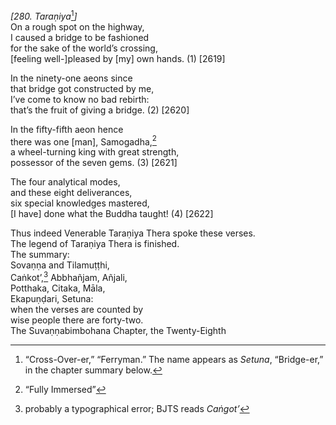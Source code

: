 *\[280. Taraṇiya*[^1]*\]*  
On a rough spot on the highway,  
I caused a bridge to be fashioned  
for the sake of the world’s crossing,  
\[feeling well-\]pleased by \[my\] own hands. (1) \[2619\]

In the ninety-one aeons since  
that bridge got constructed by me,  
I’ve come to know no bad rebirth:  
that’s the fruit of giving a bridge. (2) \[2620\]

In the fifty-fifth aeon hence  
there was one \[man\], Samogadha,[^2]  
a wheel-turning king with great strength,  
possessor of the seven gems. (3) \[2621\]

The four analytical modes,  
and these eight deliverances,  
six special knowledges mastered,  
\[I have\] done what the Buddha taught! (4) \[2622\]

Thus indeed Venerable Taraṇiya Thera spoke these verses.  
The legend of Taraṇiya Thera is finished.  
The summary:  
Sovaṇṇa and Tilamuṭṭhi,  
Caṅkot’,[^3] Abbhañjam, Añjali,  
Potthaka, Citaka, Māla,  
Ekapuṇḍari, Setuna:  
when the verses are counted by  
wise people there are forty-two.  
The Suvaṇṇabimbohana Chapter, the Twenty-Eighth  
[^1]: “Cross-Over-er,” “Ferryman.” The name appears as *Setuna*,
    “Bridge-er,” in the chapter summary below.  
[^2]: “Fully Immersed”  
[^3]: probably a typographical error; BJTS reads *Caṅgot’*

